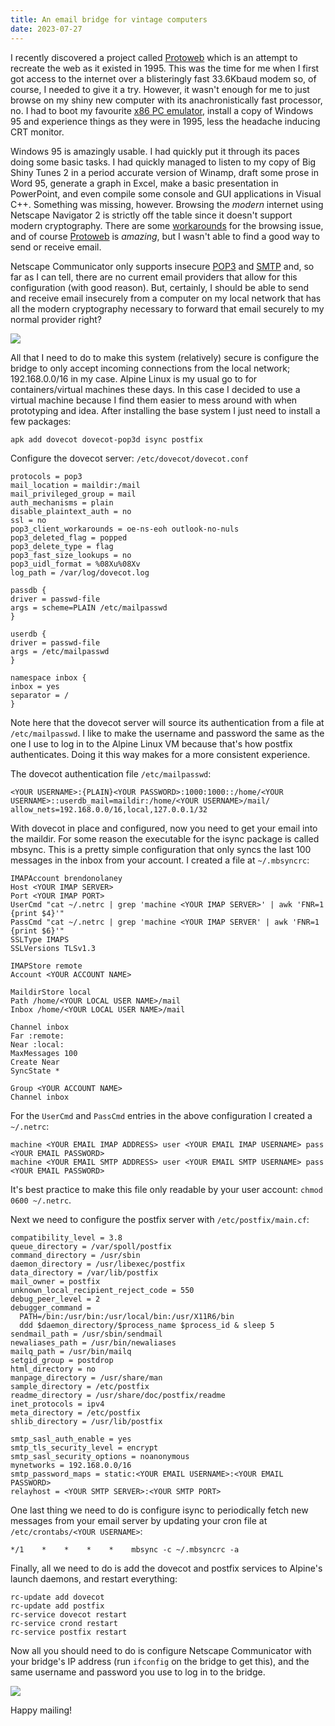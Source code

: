 ```yaml
---
title: An email bridge for vintage computers
date: 2023-07-27
---
```


I recently discovered a project called [Protoweb][protoweb] which is an attempt
to recreate the web as it existed in 1995. This was the time for me when I first
got access to the internet over a blisteringly fast 33.6Kbaud modem so, of
course, I needed to give it a try. However, it wasn't enough for me to just
browse on my shiny new computer with its anachronistically fast processor, no. I
had to boot my favourite [x86 PC emulator][86box], install a copy of Windows 95
and experience things as they were in 1995, less the headache inducing CRT
monitor.

Windows 95 is amazingly usable. I had quickly put it through its paces doing
some basic tasks. I had quickly managed to listen to my copy of Big Shiny Tunes
2 in a period accurate version of Winamp, draft some prose in Word 95, generate
a graph in Excel, make a basic presentation in PowerPoint, and even compile some
console and GUI applications in Visual C++. Something was missing, however.
Browsing the *modern* internet using Netscape Navigator 2 is strictly off the
table since it doesn't support modern cryptography. There are some
[workarounds][frogfind] for the browsing issue, and of course
[Protoweb][protoweb] is *amazing*, but I wasn't able to find a good way to send
or receive email.

Netscape Communicator only supports insecure [POP3][pop3] and [SMTP][smtp] and,
so far as I can tell, there are no current email providers that allow for this
configuration (with good reason). But, certainly, I should be able to send and
receive email insecurely from a computer on my local network that has all the
modern cryptography necessary to forward that email securely to my normal
provider right?

![](../img/2023-07-27-01.png)

All that I need to do to make this system (relatively) secure is configure the
bridge to only accept incoming connections from the local network;
192.168.0.0/16 in my case. Alpine Linux is my usual go to for containers/virtual
machines these days. In this case I decided to use a virtual machine because I
find them easier to mess around with when prototyping and idea. After installing
the base system I just need to install a few packages:

```bash
apk add dovecot dovecot-pop3d isync postfix
```

Configure the dovecot server: `/etc/dovecot/dovecot.conf`

```
protocols = pop3
mail_location = maildir:/mail
mail_privileged_group = mail
auth_mechanisms = plain
disable_plaintext_auth = no
ssl = no
pop3_client_workarounds = oe-ns-eoh outlook-no-nuls
pop3_deleted_flag = popped
pop3_delete_type = flag
pop3_fast_size_lookups = no
pop3_uidl_format = %08Xu%08Xv
log_path = /var/log/dovecot.log

passdb {
driver = passwd-file
args = scheme=PLAIN /etc/mailpasswd
}

userdb {
driver = passwd-file
args = /etc/mailpasswd
}

namespace inbox {
inbox = yes
separator = /
}
```

Note here that the dovecot server will source its authentication from a file at
`/etc/mailpasswd`. I like to make the username and password the same as the one
I use to log in to the Alpine Linux VM because that's how postfix authenticates.
Doing it this way makes for a more consistent experience.

The dovecot authentication file `/etc/mailpasswd`:

```
<YOUR USERNAME>:{PLAIN}<YOUR PASSWORD>:1000:1000::/home/<YOUR USERNAME>::userdb_mail=maildir:/home/<YOUR USERNAME>/mail/ allow_nets=192.168.0.0/16,local,127.0.0.1/32
```

With dovecot in place and configured, now you need to get your email into the
maildir. For some reason the executable for the isync package is called mbsync.
This is a pretty simple configuration that only syncs the last 100 messages in
the inbox from your account. I created a file at `~/.mbsyncrc`:

```
IMAPAccount brendonolaney
Host <YOUR IMAP SERVER>
Port <YOUR IMAP PORT>
UserCmd "cat ~/.netrc | grep 'machine <YOUR IMAP SERVER>' | awk 'FNR=1 {print $4}'"
PassCmd "cat ~/.netrc | grep 'machine <YOUR IMAP SERVER' | awk 'FNR=1 {print $6}'"
SSLType IMAPS
SSLVersions TLSv1.3

IMAPStore remote
Account <YOUR ACCOUNT NAME>

MaildirStore local
Path /home/<YOUR LOCAL USER NAME>/mail
Inbox /home/<YOUR LOCAL USER NAME>/mail

Channel inbox
Far :remote:
Near :local:
MaxMessages 100
Create Near
SyncState *

Group <YOUR ACCOUNT NAME>
Channel inbox
```

For the `UserCmd` and `PassCmd` entries in the above configuration I created a
`~/.netrc`:

```
machine <YOUR EMAIL IMAP ADDRESS> user <YOUR EMAIL IMAP USERNAME> pass <YOUR EMAIL PASSWORD>
machine <YOUR EMAIL SMTP ADDRESS> user <YOUR EMAIL SMTP USERNAME> pass <YOUR EMAIL PASSWORD>
```

It's best practice to make this file only readable by your user account: `chmod
0600 ~/.netrc`.

Next we need to configure the postfix server with `/etc/postfix/main.cf`:

```
compatibility_level = 3.8
queue_directory = /var/spoll/postfix
command_directory = /usr/sbin
daemon_directory = /usr/libexec/postfix
data_directory = /var/lib/postfix
mail_owner = postfix
unknown_local_recipient_reject_code = 550
debug_peer_level = 2
debugger_command =
  PATH=/bin:/usr/bin:/usr/local/bin:/usr/X11R6/bin
  ddd $daemon_directory/$process_name $process_id & sleep 5
sendmail_path = /usr/sbin/sendmail
newaliases_path = /usr/bin/newaliases
mailq_path = /usr/bin/mailq
setgid_group = postdrop
html_directory = no
manpage_directory = /usr/share/man
sample_directory = /etc/postfix
readme_directory = /usr/share/doc/postfix/readme
inet_protocols = ipv4
meta_directory = /etc/postfix
shlib_directory = /usr/lib/postfix

smtp_sasl_auth_enable = yes
smtp_tls_security_level = encrypt
smtp_sasl_security_options = noanonymous
mynetworks = 192.168.0.0/16
smtp_password_maps = static:<YOUR EMAIL USERNAME>:<YOUR EMAIL PASSWORD>
relayhost = <YOUR SMTP SERVER>:<YOUR SMTP PORT>
```

One last thing we need to do is configure isync to periodically fetch new
messages from your email server by updating your cron file at
`/etc/crontabs/<YOUR USERNAME>`:

```
*/1    *    *    *    *    mbsync -c ~/.mbsyncrc -a
```

Finally, all we need to do is add the dovecot and postfix services to Alpine's
launch daemons, and restart everything:

```
rc-update add dovecot
rc-update add postfix
rc-service dovecot restart
rc-service crond restart
rc-service postfix restart
```

Now all you should need to do is configure Netscape Communicator with your
bridge's IP address (run `ifconfig` on the bridge to get this), and the same
username and password you use to log in to the bridge.

![](../img/2023-07-27-02.png)

Happy mailing!

[protoweb]: https://protoweb.org
[86box]: https://86box.net
[frogfind]: http://frogfind.com
[pop3]: https://en.wikipedia.org/wiki/Post_Office_Protocol
[smtp]: https://en.wikipedia.org/wiki/Simple_Mail_Transfer_Protocol

